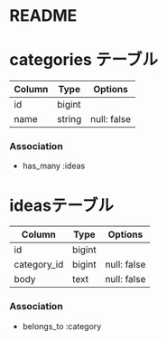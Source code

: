 # README

# categories テーブル
| Column | Type   | Options     |
| ------ | ------ | ----------- |
| id     | bigint |             |
| name   | string | null: false |

### Association
- has_many :ideas

# ideasテーブル
| Column      | Type   | Options     |
| ----------- | ------ | ----------- |
| id          | bigint |             |
| category_id | bigint | null: false |
| body        | text   | null: false |

### Association
- belongs_to :category